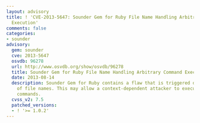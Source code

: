 ```yaml
---
layout: advisory
title: ! 'CVE-2013-5647: Sounder Gem for Ruby File Name Handling Arbitrary Command
  Execution'
comments: false
categories:
- sounder
advisory:
  gem: sounder
  cve: 2013-5647
  osvdb: 96278
  url: http://www.osvdb.org/show/osvdb/96278
  title: Sounder Gem for Ruby File Name Handling Arbitrary Command Execution
  date: 2013-08-14
  description: Sounder Gem for Ruby contains a flaw that is triggered during the handling
    of file names. This may allow a context-dependent attacker to execute arbitrary
    commands.
  cvss_v2: 7.5
  patched_versions:
  - ! '>= 1.0.2'
---
```

